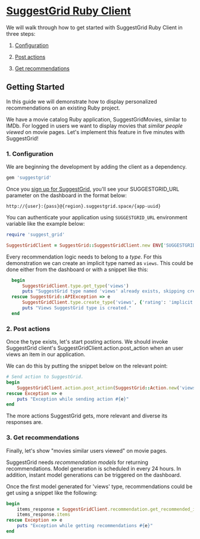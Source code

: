# [ SuggestGrid Ruby Client ]( http://www.github.com/suggestgrid/suggestgrid-ruby )

We will walk through how to get started with SuggestGrid Ruby Client in three steps:
    
1. [Configuration](#1-configuration)
    
2. [Post actions](#2-post-actions)
    
3. [Get recommendations](#3-get-recommendations)

## Getting Started

In this guide we will demonstrate how to display personalized recommendations on an existing Ruby project.

We have a movie catalog Ruby application, SuggestGridMovies, similar to IMDb.
For logged in users we want to display movies that *similar people viewed* on movie pages.
Let's implement this feature in five minutes with SuggestGrid!

### 1. Configuration

We are beginning the development by adding the client as a dependency.

```ruby
gem 'suggestgrid'
```



Once you [sign up for SuggestGrid](https://dashboard.suggestgrid.com/users/sign_up), you'll see your SUGGESTGRID_URL parameter on the dashboard in the format below:

`http://{user}:{pass}@{region}.suggestgrid.space/{app-uuid}`

You can authenticate your application using `SUGGESTGRID_URL` environment variable like the example below:

```ruby
require 'suggest_grid'

SuggestGridClient = SuggestGrid::SuggestGridClient.new ENV['SUGGESTGRID_URL']
```


Every recommendation logic needs to belong to a *type*.
For this demonstration we can create an implicit type named as `views`.
This could be done either from the dashboard or with a snippet like this:

```ruby
  begin
      SuggestGridClient.type.get_type('views')
      puts "SuggestGrid type named 'views' already exists, skipping creation."
  rescue SuggestGrid::APIException => e
      SuggestGridClient.type.create_type('views', {'rating': 'implicit'})
      puts "Views SuggestGrid type is created."
  end
```



### 2. Post actions

Once the type exists, let's start posting actions.
We should invoke SuggestGrid client's SuggestGridClient.action.post_action when an user views an item in our application.

We can do this by putting the snippet below on the relevant point:

```ruby
# Send action to SuggestGrid.
begin
    SuggestGridClient.action.post_action(SuggestGrid::Action.new('views',user.id, self.id))
rescue Exception => e
    puts "Exception while sending action #{e}"
end
```


The more actions SuggestGrid gets, more relevant and diverse its responses are.


### 3. Get recommendations

Finally, let's show "movies similar users viewed" on movie pages.

SuggestGrid needs *recommendation models* for returning recommendations.
Model generation is scheduled in every 24 hours.
In addition, instant model generations can be triggered on the dashboard.

Once the first model generated for 'views' type, recommendations could be get using a snippet like the following:

```ruby
begin
    items_response = SuggestGridClient.recommendation.get_recommended_items({'type': 'view', 'user_id': user.id, 'size': size})
    items_response.items
rescue Exception => e
    puts "Exception while getting recommendations #{e}"
end
```
